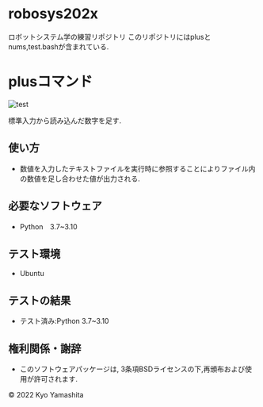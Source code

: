 # robosys202x
ロボットシステム学の練習リポジトリ
このリポジトリにはplusとnums,test.bashが含まれている.

# plusコマンド
![test](https://github.com/kyo0221/robosys202x/actions/workflows/test.yml/badge.svg)

標準入力から読み込んだ数字を足す.

## 使い方
* 数値を入力したテキストファイルを実行時に参照することによりファイル内の数値を足し合わせた値が出力される.

## 必要なソフトウェア
* Python　3.7~3.10

## テスト環境
* Ubuntu

## テストの結果
* テスト済み:Python 3.7~3.10

## 権利関係・謝辞
* このソフトウェアパッケージは, 3条項BSDライセンスの下,再頒布および使用が許可されます.

© 2022 Kyo Yamashita

